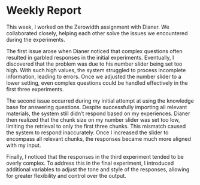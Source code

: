 # Weekly Report

This week, I worked on the Zerowidth assignment with Dianer. We collaborated closely, helping each other solve the issues we encountered during the experiments.

The first issue arose when Dianer noticed that complex questions often resulted in garbled responses in the initial experiments. Eventually, I discovered that the problem was due to his number slider being set too high. With such high values, the system struggled to process incomplete information, leading to errors. Once we adjusted the number slider to a lower setting, even complex questions could be handled effectively in the first three experiments.

The second issue occurred during my initial attempt at using the knowledge base for answering questions. Despite successfully importing all relevant materials, the system still didn’t respond based on my experiences. Dianer then realized that the chunk size on my number slider was set too low, limiting the retrieval to only the first three chunks. This mismatch caused the system to respond inaccurately. Once I increased the slider to encompass all relevant chunks, the responses became much more aligned with my input.

Finally, I noticed that the responses in the third experiment tended to be overly complex. To address this in the final experiment, I introduced additional variables to adjust the tone and style of the responses, allowing for greater flexibility and control over the output.

